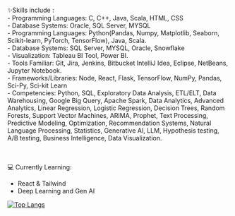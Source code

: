 
<br>
✨Skills include :<br>
- Programming Languages: C, C++, Java, Scala, HTML, CSS<br>
- Database Systems: Oracle, SQL Server, MYSQL<br>
- Programming Languages: Python(Pandas, Numpy, Matplotlib, Seaborn, Scikit-learn, PyTorch, TensorFlow), Java, Scala.<br>
- Database Systems: SQL Server, MYSQL, Oracle, Snowflake<br>
- Visualization: Tableau BI Tool, Power BI.<br>
- Tools Familiar: Git, Jira, Jenkins, Bitbucket IntelliJ Idea, Eclipse, NetBeans, Jupyter Notebook.<br>
- Frameworks/Libraries: Node, React, Flask, TensorFlow, NumPy, Pandas, Sci-Py, Sci-kit Learn <br>
- Competencies: Python, SQL, Exploratory Data Analysis, ETL/ELT, Data Warehousing, Google Big Query, Apache
Spark, Data Analytics, Advanced Analytics, Linear Regression, Logistic Regression, Decision Trees, Random Forests,
Support Vector Machines, ARIMA, Prophet, Text Processing, Predictive Modeling, Optimization, Recommendation
Systems, Natural Language Processing, Statistics, Generative AI, LLM, Hypothesis testing, A/B testing, Business
Intelligence, Data Visualization.<br>

<br><br>
💻 Currently Learning:
- React & Tailwind           
- Deep Learning and Gen AI         

<!--- Adding language github stats -->
[![Top Langs](https://github-readme-stats.vercel.app/api/top-langs/?username=rahulpadwani-S&layout=compact&hide=jupyter%20notebook,SCSS,HCL)](https://github.com/anuraghazra/github-readme-stats)
